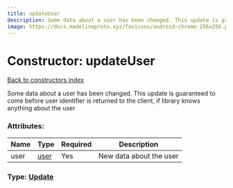 ```yaml
---
title: updateUser
description: Some data about a user has been changed. This update is guaranteed to come before user identifier is returned to the client, if library knows anything about the user
image: https://docs.madelineproto.xyz/favicons/android-chrome-256x256.png
---
```

# Constructor: updateUser  
[Back to constructors index](index.md)



Some data about a user has been changed. This update is guaranteed to come before user identifier is returned to the client, if library knows anything about the user

### Attributes:

| Name     |    Type       | Required | Description |
|----------|---------------|----------|-------------|
|user|[user](../constructors/user.md) | Yes|New data about the user|



### Type: [Update](../types/Update.md)


